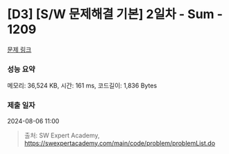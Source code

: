 # [D3] [S/W 문제해결 기본] 2일차 - Sum - 1209 

[문제 링크](https://swexpertacademy.com/main/code/problem/problemDetail.do?contestProbId=AV13_BWKACUCFAYh) 

### 성능 요약

메모리: 36,524 KB, 시간: 161 ms, 코드길이: 1,836 Bytes

### 제출 일자

2024-08-06 11:00



> 출처: SW Expert Academy, https://swexpertacademy.com/main/code/problem/problemList.do